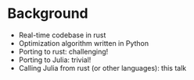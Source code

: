 # Background

- Real-time codebase in rust
- Optimization algorithm written in Python
- Porting to rust: challenging!
- Porting to Julia: trivial!
- Calling Julia from rust (or other languages): this talk
